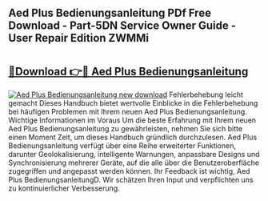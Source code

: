 ## Aed Plus Bedienungsanleitung PDf Free Download - Part-5DN Service Owner Guide - User Repair Edition ZWMMi

# <h2><a href="http://df3c6m.blite.top/?on=Aed+Plus+Bedienungsanleitung">🔗Download 👉🔴 Aed Plus Bedienungsanleitung</a></h2>

[![Aed Plus Bedienungsanleitung new download](https://i.imgur.com/lujVjoI.png)](http://df3c6m.blite.top/?on=Aed+Plus+Bedienungsanleitung)
Fehlerbehebung leicht gemacht Dieses Handbuch bietet wertvolle Einblicke in die Fehlerbehebung bei häufigen Problemen mit Ihrem neuen Aed Plus Bedienungsanleitung. Wichtige Informationen im Voraus Um die beste Erfahrung mit Ihrem neuen Aed Plus Bedienungsanleitung zu gewährleisten, nehmen Sie sich bitte einen Moment Zeit, um dieses Handbuch gründlich durchzulesen. Aed Plus Bedienungsanleitung verfügt über eine Reihe erweiterter Funktionen, darunter Geolokalisierung, intelligente Warnungen, anpassbare Designs und Synchronisierung mehrerer Geräte, auf die alle über die Benutzeroberfläche zugegriffen und angepasst werden können. Ihr Feedback ist wichtig, Aed Plus BedienungsanleitungD. Wir schätzen Ihren Input und verpflichten uns zu kontinuierlicher Verbesserung.
